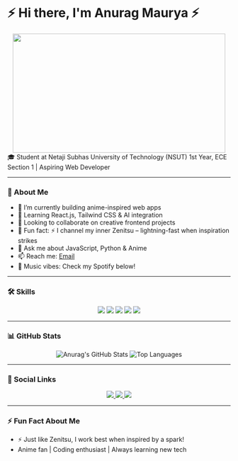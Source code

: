 # ⚡ Hi there, I'm Anurag Maurya ⚡
<div align="center">
<img src="https://media0.giphy.com/media/v1.Y2lkPTc5MGI3NjExYjgwMnBncXlpemVzN2JmYXlxNDlkcDRqN3V0dGQ5dncwZHNhNjVxMiZlcD12MV9pbnRlcm5hbF9naWZfYnlfaWQmY3Q9Zw/fTn01fiFdTd5pL60ln/giphy.gif" width="480" height="269"/>
</div>
 🎓 Student at Netaji Subhas University of Technology (NSUT)
1st Year, ECE Section 1 | Aspiring Web Developer

---

### 🌟 About Me
- 🔭 I’m currently building anime-inspired web apps  
- 🌱 Learning React.js, Tailwind CSS & AI integration  
- 👯 Looking to collaborate on creative frontend projects  
- 🤔 Fun fact: ⚡ I channel my inner Zenitsu – lightning-fast when inspiration strikes  
- 💬 Ask me about JavaScript, Python & Anime  
- 📫 Reach me: [Email](mailto:your-email@example.com)  
- 🎵 Music vibes: Check my Spotify below!  

---

### 🛠️ Skills
<div align="center">
<img src="https://img.shields.io/badge/C++-00599C?style=for-the-badge&logo=c%2B%2B&logoColor=white" />
<img src="https://img.shields.io/badge/Python-3776AB?style=for-the-badge&logo=python&logoColor=white" />
<img src="https://img.shields.io/badge/JavaScript-F7DF1E?style=for-the-badge&logo=javascript&logoColor=black" />
<img src="https://img.shields.io/badge/HTML5-E34F26?style=for-the-badge&logo=html5&logoColor=white" />
<img src="https://img.shields.io/badge/CSS-1572B6?style=for-the-badge&logo=css3&logoColor=white" />

</div>

---

### 📊 GitHub Stats


<div align="center">
  <img src="https://github-readme-stats.vercel.app/api?username=anurag-maurya-ece&show_icons=true&hide_title=true&theme=radical" alt="Anurag's GitHub Stats" />
  <img src="https://github-readme-stats.vercel.app/api/top-langs/?username=anurag-maurya-ece&layout=compact&theme=radical" alt="Top Languages" />
</div>





---

### 📣 Social Links

<div align="center">
 
  <a href="https://linkedin.com/in/anurag-maurya-nsut">
    <img src="https://img.shields.io/badge/LinkedIn-0077B5?style=for-the-badge&logo=linkedin&logoColor=white" />
  </a>
  <a href="https://instagram.com/anurag_maurya21">
    <img src="https://img.shields.io/badge/Instagram-E4405F?style=for-the-badge&logo=instagram&logoColor=white" />
  </a>
  <a href="#">
    <img src="https://img.shields.io/badge/Portfolio-FF5733?style=for-the-badge&logo=read-the-docs&logoColor=white" />
  </a>
 
</div>


---

### ⚡ Fun Fact About Me
- ⚡ Just like Zenitsu, I work best when inspired by a spark!  
- Anime fan | Coding enthusiast | Always learning new tech  

